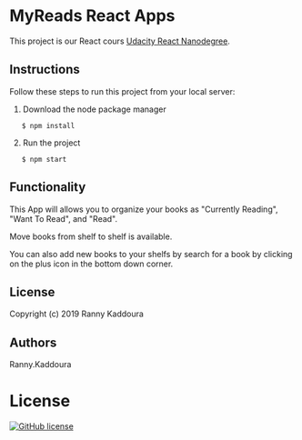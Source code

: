 # MyReads React Apps

This project is our  React cours [Udacity React Nanodegree](https://www.udacity.com/course/react-nanodegree--nd019).

## Instructions

Follow these steps to run this project from your local server: 

1. Download the node package manager

 
  ```terminal
     $ npm install
  ```


2. Run the project 

 
  ```terminal
     $ npm start
  ```

## Functionality

This App will allows you to organize your books as "Currently Reading", "Want To Read", and "Read". 

Move books from shelf to shelf is available. 

You can also add new books to your shelfs by search for a book by clicking on the plus icon in the bottom down corner.

## License

Copyright (c) 2019 Ranny Kaddoura

## Authors
  Ranny.Kaddoura
 
# License

  [![GitHub license](https://img.shields.io/badge/Copyright-Starticket.AG-green.svg?longCache=true&style=for-the-badge)](Ranny.Kaddoura) 
